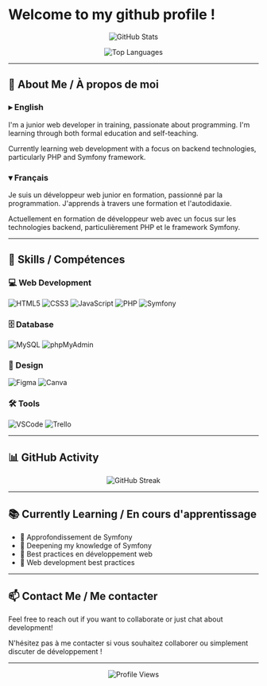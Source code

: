 # Welcome to my github profile !

<div align="center">
  
![GitHub Stats](https://github-readme-stats.vercel.app/api?username=bobinpiea&show_icons=true&theme=tokyonight&hide_border=true&bg_color=0D1117&title_color=58A6FF&icon_color=1F6FEB&text_color=C9D1D9)

![Top Languages](https://github-readme-stats.vercel.app/api/top-langs/?username=bobinpiea&layout=compact&theme=tokyonight&hide_border=true&bg_color=0D1117&title_color=58A6FF&text_color=C9D1D9)

</div>

---

## 🎯 About Me / À propos de moi

### ▸ English

I'm a junior web developer in training, passionate about programming. I'm learning through both formal education and self-teaching.

Currently learning web development with a focus on backend technologies, particularly PHP and Symfony framework.

### ▾ Français

Je suis un développeur web junior en formation, passionné par la programmation. J'apprends à travers une formation et l'autodidaxie.

Actuellement en formation de développeur web avec un focus sur les technologies backend, particulièrement PHP et le framework Symfony.

---

## 🚀 Skills / Compétences

### 💻 Web Development

![HTML5](https://img.shields.io/badge/HTML5-E34F26?style=for-the-badge&logo=html5&logoColor=white)
![CSS3](https://img.shields.io/badge/CSS3-1572B6?style=for-the-badge&logo=css3&logoColor=white)
![JavaScript](https://img.shields.io/badge/JavaScript-F7DF1E?style=for-the-badge&logo=javascript&logoColor=black)
![PHP](https://img.shields.io/badge/PHP-777BB4?style=for-the-badge&logo=php&logoColor=white)
![Symfony](https://img.shields.io/badge/Symfony-000000?style=for-the-badge&logo=symfony&logoColor=white)

### 🗄️ Database

![MySQL](https://img.shields.io/badge/MySQL-4479A1?style=for-the-badge&logo=mysql&logoColor=white)
![phpMyAdmin](https://img.shields.io/badge/phpMyAdmin-6C78AF?style=for-the-badge&logo=phpmyadmin&logoColor=white)

### 🎨 Design

![Figma](https://img.shields.io/badge/Figma-F24E1E?style=for-the-badge&logo=figma&logoColor=white)
![Canva](https://img.shields.io/badge/Canva-00C4CC?style=for-the-badge&logo=canva&logoColor=white)

### 🛠️ Tools

![VSCode](https://img.shields.io/badge/VSCode-007ACC?style=for-the-badge&logo=visual-studio-code&logoColor=white)
![Trello](https://img.shields.io/badge/Trello-0052CC?style=for-the-badge&logo=trello&logoColor=white)

---

## 📊 GitHub Activity

<div align="center">

![GitHub Streak](https://github-readme-streak-stats.herokuapp.com/?user=bobinpiea&theme=tokyonight&hide_border=true&background=0D1117&ring=58A6FF&fire=58A6FF&currStreakLabel=58A6FF)

</div>

---

## 📚 Currently Learning / En cours d'apprentissage

- 🔹 Approfondissement de Symfony
- 🔹 Deepening my knowledge of Symfony
- 🔹 Best practices en développement web
- 🔹 Web development best practices

---

## 📫 Contact Me / Me contacter

Feel free to reach out if you want to collaborate or just chat about development!

N'hésitez pas à me contacter si vous souhaitez collaborer ou simplement discuter de développement !

---

<div align="center">

![Profile Views](https://komarev.com/ghpvc/?username=bobinpiea&color=58A6FF&style=flat-square)

</div>
